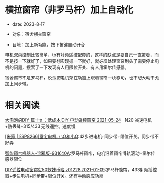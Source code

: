 # 横拉窗帘（非罗马杆）加上自动化
- date: 2023-8-17

- 对象：宿舍横拉窗帘
- 目地：加上新功能，按下按键自动开合

电机双向控制比较简单，tb有射频遥控配套的，这样的缺点是要自己一直按着，而不是按一下就好了，如果要想实现摁一下就好，就必须处理窗帘到头了需要停止电机的问题，搜索了一下发现有人用限位开关、有人用霍尔传感器。

宿舍窗帘不是罗马杆，没法把电机架在轨道上跟着窗帘一块移动，也不想大动干戈加上同步带。

# 相关阅读

[大泡泡的DIY 篇十九：低成本 DIY 电动遥控窗帘 2021-05-24](https://post.smzdm.com/p/apxxnwo7/)：N20 减速电机+防丢绳+315/433 无线遥控。速度慢

[[米家 | ESP8266]窗帘电机. 小O和小Q](https://oshwhub.com/littleoandlittleq/dian-dong-chuang-lian):42步进电机+同步带+限位开关。同步带不好弄

[智能窗帘机器人-涂鸦版-931640A](https://oshwhub.com/freedom789/zhi-neng-chuang-lian-ji-qi-ren-tu-ya-ban-931640a):罗马杆窗帘，电机沿着窗帘滑轨滚动+霍尔传感器限位

[DIY遥控电动窗帘就50软妹币哈 z01228 2021-01-09](https://www.bilibili.com/video/BV1QK411M7EM/):罗马杆窗帘，433射频摇控器+步进电机+同步带+限位开关。还有手动感应功能
